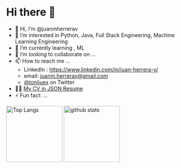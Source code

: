 # Hi there 👋

- 👋 Hi, I’m @juanmherrerav
- 👀 I’m interested in Python, Java, Full Stack Engineering, Machine Learning Engineering
- 🌱 I’m currently learning , ML
- 💞️ I’m looking to collaborate on ...
- 📫 How to reach me ...
  - LinkedIn : <https://www.linkedin.com/in/juan-herrera-v/>
  - email: juanm.herrerav@gmail.com
  - [@tonijuex](https://twitter.com/tonijuex) on Twitter
- 🧑‍💻 [My CV in JSON Resume](https://registry.jsonresume.org/juanmherrerav?theme=elegant)
- ⚡ Fun fact: ...

[//]: <> (This is also a comment.)
<!-- markdownlint-disable MD033 -->
<p align="left">
  <img alt="Top Langs" height="150px" src="https://github-readme-stats.vercel.app/api/top-langs/?username=juanmherrerav&layout=compact&show_icons=true&theme=onedark&count_private=true" />
  <img alt="github stats" height="150px" src="https://github-readme-stats.vercel.app/api?username=juanmherrerav&theme=onedark&show_icons=true&count_private=true" />
</p>
